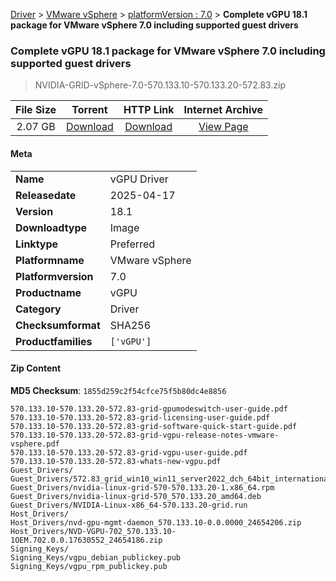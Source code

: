 
[Driver](/README.md)  >  [VMware vSphere](/index/Driver/VMware_vSphere.md)  >  [platformVersion : 7.0](/index/Driver/VMware_vSphere/7.0.md)  >  **Complete vGPU 18.1 package for VMware vSphere 7.0 including supported guest drivers**


###    Complete vGPU 18.1 package for VMware vSphere 7.0 including supported guest drivers

> NVIDIA-GRID-vSphere-7.0-570.133.10-570.133.20-572.83.zip   


| **File Size** | **Torrent**  | **HTTP Link** | **Internet Archive** |
|:-------------:|:------------:|:-------------:|:--------------------:|
| 2.07 GB |  [Download](https://archive.org/download/nvgpu_NVIDIA-GRID-vSphere-7.0-570.133.10-570.133.20-572.83.zip/nvgpu_NVIDIA-GRID-vSphere-7.0-570.133.10-570.133.20-572.83.zip_archive.torrent)       | [Download](https://archive.org/compress/nvgpu_NVIDIA-GRID-vSphere-7.0-570.133.10-570.133.20-572.83.zip) | [View Page](https://archive.org/details/nvgpu_NVIDIA-GRID-vSphere-7.0-570.133.10-570.133.20-572.83.zip)       |

#### Meta

<table>
<tr><td><strong>Name</strong></td><td>vGPU Driver</td></tr>
<tr><td><strong>Releasedate</strong></td><td>2025-04-17</td></tr>
<tr><td><strong>Version</strong></td><td>18.1</td></tr>
<tr><td><strong>Downloadtype</strong></td><td>Image</td></tr>
<tr><td><strong>Linktype</strong></td><td>Preferred</td></tr>
<tr><td><strong>Platformname</strong></td><td>VMware vSphere</td></tr>
<tr><td><strong>Platformversion</strong></td><td>7.0</td></tr>
<tr><td><strong>Productname</strong></td><td>vGPU</td></tr>
<tr><td><strong>Category</strong></td><td>Driver</td></tr>
<tr><td><strong>Checksumformat</strong></td><td>SHA256</td></tr>
<tr><td><strong>Productfamilies</strong></td><td><code>['vGPU']</code></td></tr>
</table>

#### Zip Content

**MD5 Checksum**: `1855d259c2f54cfce75f5b80dc4e8856`

```text
570.133.10-570.133.20-572.83-grid-gpumodeswitch-user-guide.pdf
570.133.10-570.133.20-572.83-grid-licensing-user-guide.pdf
570.133.10-570.133.20-572.83-grid-software-quick-start-guide.pdf
570.133.10-570.133.20-572.83-grid-vgpu-release-notes-vmware-vsphere.pdf
570.133.10-570.133.20-572.83-grid-vgpu-user-guide.pdf
570.133.10-570.133.20-572.83-whats-new-vgpu.pdf
Guest_Drivers/
Guest_Drivers/572.83_grid_win10_win11_server2022_dch_64bit_international.exe
Guest_Drivers/nvidia-linux-grid-570-570.133.20-1.x86_64.rpm
Guest_Drivers/nvidia-linux-grid-570_570.133.20_amd64.deb
Guest_Drivers/NVIDIA-Linux-x86_64-570.133.20-grid.run
Host_Drivers/
Host_Drivers/nvd-gpu-mgmt-daemon_570.133.10-0.0.0000_24654206.zip
Host_Drivers/NVD-VGPU-702_570.133.10-1OEM.702.0.0.17630552_24654186.zip
Signing_Keys/
Signing_Keys/vgpu_debian_publickey.pub
Signing_Keys/vgpu_rpm_publickey.pub
```